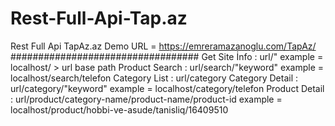 # Rest-Full-Api-Tap.az
Rest Full Api TapAz.az
Demo URL = https://emreramazanoglu.com/TapAz/
##################################
Get Site İnfo : url/" example = localhost/ > url base path
Product Search : url/search/"keyword" example = localhost/search/telefon
Category List : url/category
Category Detail : url/category/"keyword" example = localhost/category/telefon
Product Detail : url/product/category-name/product-name/product-id example = localhost/product/hobbi-ve-asude/tanisliq/16409510
